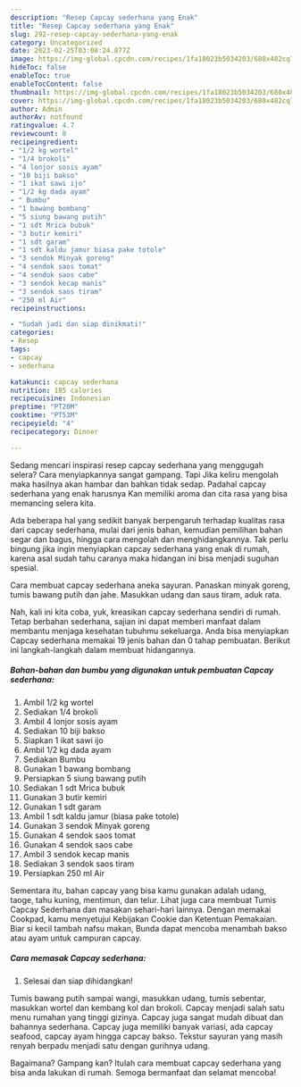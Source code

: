 ```yaml
---
description: "Resep Capcay sederhana yang Enak"
title: "Resep Capcay sederhana yang Enak"
slug: 292-resep-capcay-sederhana-yang-enak
category: Uncategorized
date: 2023-02-25T03:08:24.877Z
image: https://img-global.cpcdn.com/recipes/1fa18023b5034203/680x482cq70/capcay-sederhana-foto-resep-utama.jpg
hideToc: false
enableToc: true
enableTocContent: false
thumbnail: https://img-global.cpcdn.com/recipes/1fa18023b5034203/680x482cq70/capcay-sederhana-foto-resep-utama.jpg
cover: https://img-global.cpcdn.com/recipes/1fa18023b5034203/680x482cq70/capcay-sederhana-foto-resep-utama.jpg
author: Admin
authorAv: notfound
ratingvalue: 4.7
reviewcount: 8
recipeingredient:
- "1/2 kg wortel"
- "1/4 brokoli"
- "4 lonjor sosis ayam"
- "10 biji bakso"
- "1 ikat sawi ijo"
- "1/2 kg dada ayam"
- " Bumbu"
- "1 bawang bombang"
- "5 siung bawang putih"
- "1 sdt Mrica bubuk"
- "3 butir kemiri"
- "1 sdt garam"
- "1 sdt kaldu jamur biasa pake totole"
- "3 sendok Minyak goreng"
- "4 sendok saos tomat"
- "4 sendok saos cabe"
- "3 sendok kecap manis"
- "3 sendok saos tiram"
- "250 ml Air"
recipeinstructions:

- "Sudah jadi dan siap dinikmati!"
categories:
- Resep
tags:
- capcay
- sederhana

katakunci: capcay sederhana 
nutrition: 185 calories
recipecuisine: Indonesian
preptime: "PT20M"
cooktime: "PT53M"
recipeyield: "4"
recipecategory: Dinner

---
```



Sedang mencari inspirasi resep capcay sederhana yang menggugah selera? Cara menyiapkannya sangat gampang. Tapi Jika keliru mengolah maka hasilnya akan hambar dan bahkan tidak sedap. Padahal capcay sederhana yang enak harusnya Kan memiliki aroma dan cita rasa yang bisa memancing selera kita.


Ada beberapa hal yang sedikit banyak berpengaruh terhadap kualitas rasa dari capcay sederhana, mulai dari jenis bahan, kemudian pemilihan bahan segar dan bagus, hingga cara mengolah dan menghidangkannya. Tak perlu bingung jika ingin menyiapkan capcay sederhana yang enak di rumah, karena asal sudah tahu caranya maka hidangan ini bisa menjadi suguhan spesial.

Cara membuat capcay sederhana aneka sayuran. Panaskan minyak goreng, tumis bawang putih dan jahe. Masukkan udang dan saus tiram, aduk rata.


Nah, kali ini kita coba, yuk, kreasikan capcay sederhana sendiri di rumah. Tetap berbahan sederhana, sajian ini dapat memberi manfaat dalam membantu menjaga kesehatan tubuhmu sekeluarga. Anda bisa menyiapkan Capcay sederhana memakai 19 jenis bahan dan 0 tahap pembuatan. Berikut ini langkah-langkah dalam membuat hidangannya.

<!--inarticleads1-->

##### Bahan-bahan dan bumbu yang digunakan untuk pembuatan Capcay sederhana:

1. Ambil 1/2 kg wortel
1. Sediakan 1/4 brokoli
1. Ambil 4 lonjor sosis ayam
1. Sediakan 10 biji bakso
1. Siapkan 1 ikat sawi ijo
1. Ambil 1/2 kg dada ayam
1. Sediakan  Bumbu
1. Gunakan 1 bawang bombang
1. Persiapkan 5 siung bawang putih
1. Sediakan 1 sdt Mrica bubuk
1. Gunakan 3 butir kemiri
1. Gunakan 1 sdt garam
1. Ambil 1 sdt kaldu jamur (biasa pake totole)
1. Gunakan 3 sendok Minyak goreng
1. Gunakan 4 sendok saos tomat
1. Gunakan 4 sendok saos cabe
1. Ambil 3 sendok kecap manis
1. Sediakan 3 sendok saos tiram
1. Persiapkan 250 ml Air


Sementara itu, bahan capcay yang bisa kamu gunakan adalah udang, taoge, tahu kuning, mentimun, dan telur. Lihat juga cara membuat Tumis Capcay Sederhana dan masakan sehari-hari lainnya. Dengan memakai Cookpad, kamu menyetujui Kebijakan Cookie dan Ketentuan Pemakaian. Biar si kecil tambah nafsu makan, Bunda dapat mencoba menambah bakso atau ayam untuk campuran capcay. 

<!--inarticleads2-->

##### Cara memasak Capcay sederhana:


1. Selesai dan siap dihidangkan!

Tumis bawang putih sampai wangi, masukkan udang, tumis sebentar, masukkan wortel dan kembang kol dan brokoli. Capcay menjadi salah satu menu rumahan yang tinggi gizinya. Capcay juga sangat mudah dibuat dan bahannya sederhana. Capcay juga memiliki banyak variasi, ada capcay seafood, capcay ayam hingga capcay bakso. Tekstur sayuran yang masih renyah berpadu menjadi satu dengan gurihnya udang. 

Bagaimana? Gampang kan? Itulah cara membuat capcay sederhana yang bisa anda lakukan di rumah. Semoga bermanfaat dan selamat mencoba!
